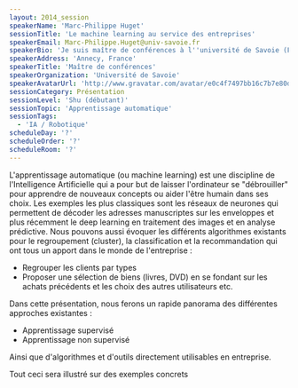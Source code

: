 ```yaml
---
layout: 2014_session
speakerName: 'Marc-Philippe Huget'
sessionTitle: 'Le machine learning au service des entreprises'
speakerEmail: Marc-Philippe.Huget@univ-savoie.fr
speakerBio: 'Je suis maître de conférences à l''université de Savoie (France). J''ai obtenu ma thèse en informatique en 2001 sur un thèse portant sur la communication entre agents. Je travaille sur l''IA et plus particulièrement les systèmes multi-agents depuis 1997.'
speakerAddress: 'Annecy, France'
speakerTitle: 'Maître de conférences'
speakerOrganization: 'Université de Savoie'
speakerAvatarUrl: 'http://www.gravatar.com/avatar/e0c4f7497bb16c7b7e80d70b3f704491?size=200&default=mm'
sessionCategory: Présentation
sessionLevel: 'Shu (débutant)'
sessionTopic: 'Apprentissage automatique'
sessionTags:
  - 'IA / Robotique'
scheduleDay: '?'
scheduleOrder: '?'
scheduleRoom: '?'
---
```


L'apprentissage automatique (ou machine learning) est une discipline de l'Intelligence Artificielle qui a pour but de laisser l'ordinateur se "débrouiller" pour apprendre de nouveaux concepts ou aider l'être humain dans ses choix. Les exemples les plus classiques sont les réseaux de neurones qui permettent de décoder les adresses manuscriptes sur les enveloppes et plus récemment le deep learning en traitement des images et en analyse prédictive. Nous pouvons aussi évoquer les différents algorithmes existants pour le regroupement (cluster), la classification et la recommandation qui ont tous un apport dans le monde de l'entreprise : 
* Regrouper les clients par types
* Proposer une sélection de biens (livres, DVD) en se fondant sur les achats précédents et les choix des autres utilisateurs
etc.

Dans cette présentation, nous ferons un rapide panorama des différentes approches existantes : 
* Apprentissage supervisé
* Apprentissage non supervisé

Ainsi que d'algorithmes et d'outils directement utilisables en entreprise. 

Tout ceci sera illustré sur des exemples concrets
